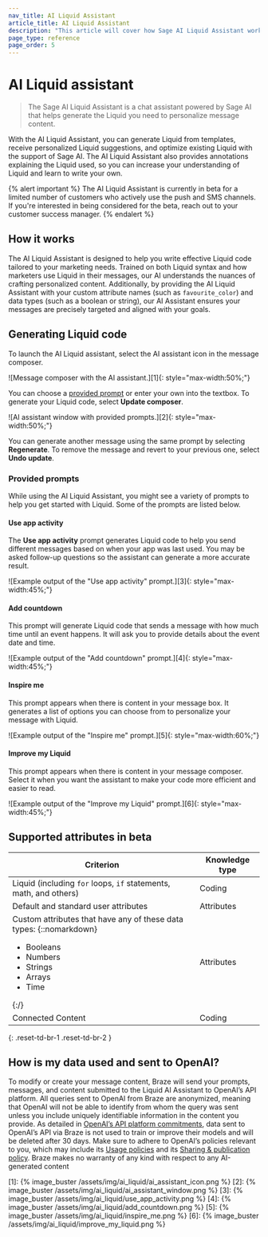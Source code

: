 ```yaml
---
nav_title: AI Liquid Assistant
article_title: AI Liquid Assistant
description: "This article will cover how Sage AI Liquid Assistant works and how you can use it to generate Liquid snippets for your messaging."
page_type: reference
page_order: 5
---
```


# AI Liquid assistant

> The Sage AI Liquid Assistant is a chat assistant powered by Sage AI that helps generate the Liquid you need to personalize message content. 

With the AI Liquid Assistant, you can generate Liquid from templates, receive personalized Liquid suggestions, and optimize existing Liquid with the support of Sage AI. The AI Liquid Assistant also provides annotations explaining the Liquid used, so you can increase your understanding of Liquid and learn to write your own.

{% alert important %}
The AI Liquid Assistant is currently in beta for a limited number of customers who actively use the push and SMS channels. If you're interested in being considered for the beta, reach out to your customer success manager.
{% endalert %}

## How it works

The AI Liquid Assistant is designed to help you write effective Liquid code tailored to your marketing needs. Trained on both Liquid syntax and how marketers use Liquid in their messages, our AI understands the nuances of crafting personalized content. Additionally, by providing the AI Liquid Assistant with your custom attribute names (such as `favourite_color`) and data types (such as a boolean or string), our AI Assistant ensures your messages are precisely targeted and aligned with your goals.

## Generating Liquid code

To launch the AI Liquid assistant, select the AI assistant icon in the message composer.

![Message composer with the AI assistant.][1]{: style="max-width:50%;"}

You can choose a [provided prompt](#provided-prompts) or enter your own into the textbox. To generate your Liquid code, select **Update composer**.

![AI assistant window with provided prompts.][2]{: style="max-width:50%;"}
 
You can generate another message using the same prompt by selecting **Regenerate**. To remove the message and revert to your previous one, select **Undo update**.

### Provided prompts

While using the AI Liquid Assistant, you might see a variety of prompts to help you get started with Liquid. Some of the prompts are listed below.

#### Use app activity

The **Use app activity** prompt generates Liquid code to help you send different messages based on when your app was last used. You may be asked follow-up questions so the assistant can generate a more accurate result.

![Example output of the "Use app activity" prompt.][3]{: style="max-width:45%;"}

#### Add countdown

This prompt will generate Liquid code that sends a message with how much time until an event happens. It will ask you to provide details about the event date and time.

![Example output of the "Add countdown" prompt.][4]{: style="max-width:45%;"}

#### Inspire me

This prompt appears when there is content in your message box. It generates a list of options you can choose from to personalize your message with Liquid. 

![Example output of the "Inspire me" prompt.][5]{: style="max-width:60%;"}

#### Improve my Liquid

This prompt appears when there is content in your message composer. Select it when you want the assistant to make your code more efficient and easier to read.

![Example output of the "Improve my Liquid" prompt.][6]{: style="max-width:45%;"}

## Supported attributes in beta

| Criterion | Knowledge type | 
| - | - | 
| Liquid (including `for` loops, `if` statements, math, and others) | Coding |
| Default and standard user attributes | Attributes |
| Custom attributes that have any of these data types: {::nomarkdown}<ul><li>Booleans</li><li>Numbers</li><li>Strings</li><li>Arrays</li><li>Time</li></ul>{:/} | Attributes |
| Connected Content | Coding |
{: .reset-td-br-1 .reset-td-br-2 }

## How is my data used and sent to OpenAI?

To modify or create your message content, Braze will send your prompts, messages, and content submitted to the Liquid AI Assistant to OpenAI’s API platform. All queries sent to OpenAI from Braze are anonymized, meaning that OpenAI will not be able to identify from whom the query was sent unless you include uniquely identifiable information in the content you provide. As detailed in [OpenAI’s API platform commitments](https://openai.com/policies/api-data-usage-policies), data sent to OpenAI’s API via Braze is not used to train or improve their models and will be deleted after 30 days. Make sure to adhere to OpenAI’s policies relevant to you, which may include its [Usage policies](https://openai.com/policies/usage-policies) and its [Sharing & publication policy](https://openai.com/policies/sharing-publication-policy). Braze makes no warranty of any kind with respect to any AI-generated content

[1]: {% image_buster /assets/img/ai_liquid/ai_assistant_icon.png %}
[2]: {% image_buster /assets/img/ai_liquid/ai_assistant_window.png %}
[3]: {% image_buster /assets/img/ai_liquid/use_app_activity.png %}
[4]: {% image_buster /assets/img/ai_liquid/add_countdown.png %}
[5]: {% image_buster /assets/img/ai_liquid/inspire_me.png %}
[6]: {% image_buster /assets/img/ai_liquid/improve_my_liquid.png %}
